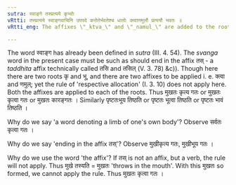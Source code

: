 ```yaml
---
sutra: स्वाङ्गे तस्प्रत्यये कृभ्वोः
vRtti: तस्प्रत्यये स्वाङ्गवाचिनि उपपदे करोतेर्भवतेश्च धातोः क्त्वाणमुलौ प्रत्ययौ भवतः ॥
vRtti_eng: The affixes \"_ktva_\" and \"_namul_\" are added to the roots \"_kri_\" (to make) and \"_bhu_\" (to become), in composition with a word denoting a member of one\"s own body; when the affix \"_tas_\" is joined thereto.

---
```

The word स्वाङ्ग has already been defined in _sutra_ (III. 4. 54). The _svanga_ word in the present case must be such as should end in the affix तस् - a _taddhita_ affix technically called तसि and तसिल् (V. 3. 78) &c)). Though here there are two roots कृ and भू, and there are two affixes to be applied i. e. क्त्वा and णमुल्; yet the rule of 'respective allocation' (I. 3. 10) does not apply here. Both the affixes are applied to each of the roots. Thus मुखतः कृत्य गतः or मुखतः कृत्वा गतः or मुखतः कारङ्गतः । Similarly पृष्टतःभूय तिष्ठति or पृष्टतः भूत्वा तिष्ठति or पृष्टतः भावं तिष्ठति ।

Why do we say 'a word denoting a limb of one's own body'? Observe सर्वतः कृत्वा गतः ।

Why do we say 'ending in the affix तस्'? Observe मुखीकृत्य गतः, मुखीभूय गतः ।

Why do we use the word 'the affix'? If तस् is not an affix, but a verb, the rule will not apply. Thus मुखे तस्यति = मुखतः 'throws in the mouth'. With this मुखतः so formed, we cannot apply the rule. Thus मुखतः कृत्वा गतः ।
